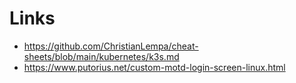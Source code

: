 # Links

- https://github.com/ChristianLempa/cheat-sheets/blob/main/kubernetes/k3s.md
- https://www.putorius.net/custom-motd-login-screen-linux.html